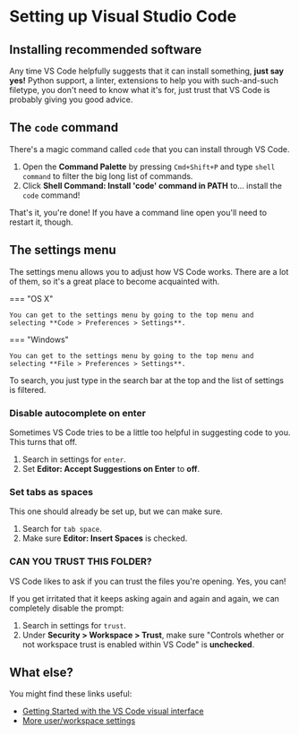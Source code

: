 # Setting up Visual Studio Code

## Installing recommended software

Any time VS Code helpfully suggests that it can install something, **just say yes!** Python support, a linter, extensions to help you with such-and-such filetype, you don't need to know what it's for, just trust that VS Code is probably giving you good advice.

## The `code` command

There's a magic command called `code` that you can install through VS Code.

1. Open the **Command Palette** by pressing `Cmd+Shift+P` and type `shell command` to filter the big long list of commands.
2. Click **Shell Command: Install 'code' command in PATH** to... install the `code` command!

That's it, you're done! If you have a command line open you'll need to restart it, though.

## The settings menu

The settings menu allows you to adjust how VS Code works. There are a lot of them, so it's a great place to become acquainted with.

=== "OS X"

    You can get to the settings menu by going to the top menu and selecting **Code > Preferences > Settings**.

=== "Windows"

    You can get to the settings menu by going to the top menu and selecting **File > Preferences > Settings**.

To search, you just type in the search bar at the top and the list of settings is filtered.

### Disable autocomplete on enter

Sometimes VS Code tries to be a little too helpful in suggesting code to you. This turns that off.

1. Search in settings for `enter`.
2. Set **Editor: Accept Suggestions on Enter** to **off**.

### Set tabs as spaces

This one should already be set up, but we can make sure.

1. Search for `tab space`.
2. Make sure **Editor: Insert Spaces** is checked.

### CAN YOU TRUST THIS FOLDER?

VS Code likes to ask if you can trust the files you're opening. Yes, you can!

If you get irritated that it keeps asking again and again and again, we can completely disable the prompt:

1. Search in settings for `trust`.
2. Under **Security > Workspace > Trust**, make sure "Controls whether or not workspace trust is enabled within VS Code" is **unchecked**.

## What else?

You might find these links useful:

* [Getting Started with the VS Code visual interface](https://code.visualstudio.com/docs/getstarted/userinterface)
* [More user/workspace settings](https://code.visualstudio.com/docs/getstarted/settings)